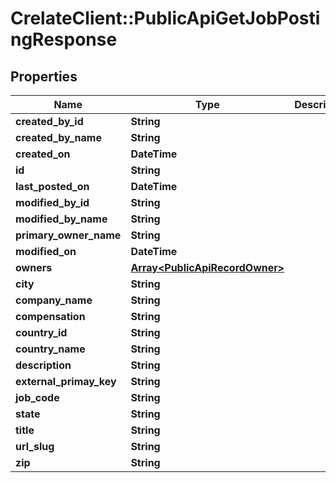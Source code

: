 # CrelateClient::PublicApiGetJobPostingResponse

## Properties
Name | Type | Description | Notes
------------ | ------------- | ------------- | -------------
**created_by_id** | **String** |  | [optional] 
**created_by_name** | **String** |  | [optional] 
**created_on** | **DateTime** |  | [optional] 
**id** | **String** |  | [optional] 
**last_posted_on** | **DateTime** |  | [optional] 
**modified_by_id** | **String** |  | [optional] 
**modified_by_name** | **String** |  | [optional] 
**primary_owner_name** | **String** |  | [optional] 
**modified_on** | **DateTime** |  | [optional] 
**owners** | [**Array&lt;PublicApiRecordOwner&gt;**](PublicApiRecordOwner.md) |  | [optional] 
**city** | **String** |  | [optional] 
**company_name** | **String** |  | [optional] 
**compensation** | **String** |  | [optional] 
**country_id** | **String** |  | [optional] 
**country_name** | **String** |  | [optional] 
**description** | **String** |  | [optional] 
**external_primay_key** | **String** |  | [optional] 
**job_code** | **String** |  | [optional] 
**state** | **String** |  | [optional] 
**title** | **String** |  | [optional] 
**url_slug** | **String** |  | [optional] 
**zip** | **String** |  | [optional] 


